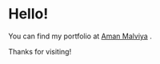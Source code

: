 # Hello!

You can find my portfolio at [Aman Malviya](http://aman-malviya.netlify.com/) .

Thanks for visiting!
